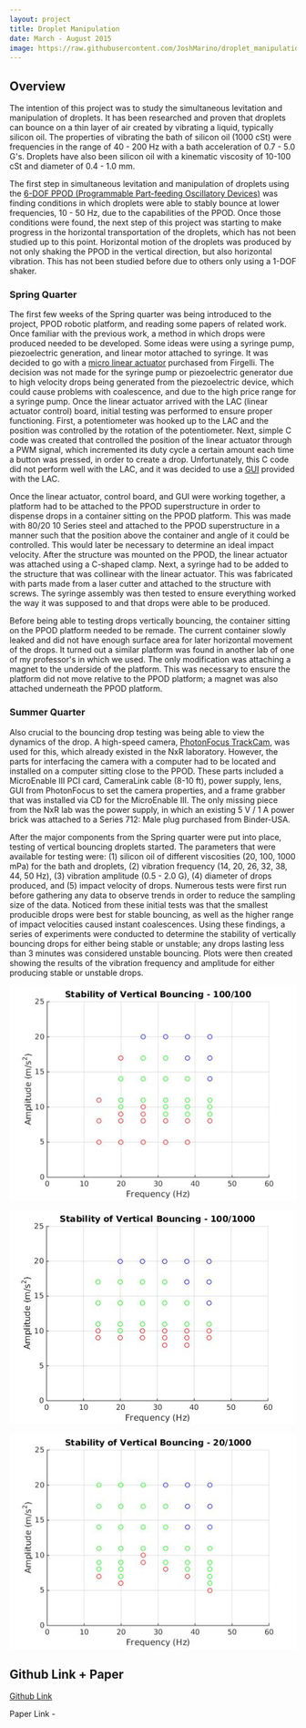 ```yaml
---
layout: project
title: Droplet Manipulation
date: March - August 2015
image: https://raw.githubusercontent.com/JoshMarino/droplet_manipulation/master/period_2_bouncing.png
---
```


## Overview

The intention of this project was to study the simultaneous levitation and manipulation of droplets. It has been researched and proven that droplets can bounce on a thin layer of air created by vibrating a liquid, typically silicon oil. The properties of vibrating the bath of silicon oil (1000 cSt) were frequencies in the range of 40 - 200 Hz with a bath acceleration of 0.7 - 5.0 G's. Droplets have also been silicon oil with a kinematic viscosity of 10-100 cSt and diameter of 0.4 - 1.0 mm. 

The first step in simultaneous levitation and manipulation of droplets using the [6-DOF PPOD (Programmable Part-feeding Oscillatory Devices)](http://nxr.northwestern.edu/research/robotic-manipulation) was finding conditions in which droplets were able to stably bounce at lower frequencies, 10 - 50 Hz, due to the capabilities of the PPOD. Once those conditions were found, the next step of this project was starting to make progress in the horizontal transportation of the droplets, which has not been studied up to this point. Horizontal motion of the droplets was produced by not only shaking the PPOD in the vertical direction, but also horizontal vibration. This has not been studied before due to others only using a 1-DOF shaker.


### Spring Quarter

The first few weeks of the Spring quarter was being introduced to the project, PPOD robotic platform, and reading some papers of related work. Once familiar with the previous work, a method in which drops were produced needed to be developed. Some ideas were using a syringe pump, piezoelectric generation, and linear motor attached to syringe. It was decided to go with a [micro linear actuator](http://www.firgelli.com/pdf/L12_datasheet.pdf) purchased from Firgelli. The decision was not made for the syringe pump or piezoelectric generator due to high velocity drops being generated from the piezoelectric device, which could cause problems with coalescence, and due to the high price range for a syringe pump. Once the linear actuator arrived with the LAC (linear actuator control) board, initial testing was performed to ensure proper functioning. First, a potentiometer was hooked up to the LAC and the position was controlled by the rotation of the potentiometer. Next, simple C code was created that controlled the position of the linear actuator through a PWM signal, which incremented its duty cycle a certain amount each time a button was pressed, in order to create a drop. Unfortunately, this C code did not perform well with the LAC, and it was decided to use a [GUI](http://firgelli.com/Uploads/LAC%20Advanced%20Configuration.pdf) provided with the LAC.

Once the linear actuator, control board, and GUI were working together, a platform had to be attached to the PPOD superstructure in order to dispense drops in a container sitting on the PPOD platform. This was made with 80/20 10 Series steel and attached to the PPOD superstructure in a manner such that the position above the container and angle of it could be controlled. This would later be necessary to determine an ideal impact velocity. After the structure was mounted on the PPOD, the linear actuator was attached using a C-shaped clamp. Next, a syringe had to be added to the structure that was collinear with the linear actuator. This was fabricated with parts made from a laser cutter and attached to the structure with screws. The syringe assembly was then tested to ensure everything worked the way it was supposed to and that drops were able to be produced.

Before being able to testing drops vertically bouncing, the container sitting on the PPOD platform needed to be remade. The current container slowly leaked and did not have enough surface area for later horizontal movement of the drops. It turned out a similar platform was found in another lab of one of my professor's in which we used. The only modification was attaching a magnet to the underside of the platform. This was necessary to ensure the platform did not move relative to the PPOD platform; a magnet was also attached underneath the PPOD platform.

### Summer Quarter

Also crucial to the bouncing drop testing was being able to view the dynamics of the drop. A high-speed camera, [PhotonFocus TrackCam](http://www.stemmer-imaging.fi/media/uploads/docmanager/12782-Photonfocus_MV-D1024_Trackcam_Manual.pdf), was used for this, which already existed in the NxR laboratory. However, the parts for interfacing the camera with a computer had to be located and installed on a computer sitting close to the PPOD. These parts included a MicroEnable III PCI card, CameraLink cable (8-10 ft), power supply, lens, GUI from PhotonFocus to set the camera properties, and a frame grabber that was installed via CD for the MicroEnable III. The only missing piece from the NxR lab was the power supply, in which an existing 5 V / 1 A power brick was attached to a Series 712: Male plug purchased from Binder-USA.

After the major components from the Spring quarter were put into place, testing of vertical bouncing droplets started. The parameters that were available for testing were: (1) silicon oil of different viscosities (20, 100, 1000 mPa) for the bath and droplets, (2) vibration frequency (14, 20, 26, 32, 38, 44, 50 Hz), (3) vibration amplitude (0.5 - 2.0 G), (4) diameter of drops produced, and (5) impact velocity of drops. Numerous tests were first run before gathering any data to observe trends in order to reduce the sampling size of the data. Noticed from these initial tests was that the smallest producible drops were best for stable bouncing, as well as the higher range of impact velocities caused instant coalescences. Using these findings, a series of experiments were conducted to determine the stability of vertically bouncing drops for either being stable or unstable; any drops lasting less than 3 minutes was considered unstable bouncing. Plots were then created showing the results of the vibration frequency and amplitude for either producing stable or unstable drops.

![Stability_100_100](https://raw.githubusercontent.com/JoshMarino/droplet_manipulation/master/Vertical%20Bouncing%20Stability%20Plots/Stability_100_100.jpg)

![Stability_100_1000](https://raw.githubusercontent.com/JoshMarino/droplet_manipulation/master/Vertical%20Bouncing%20Stability%20Plots/Stability_100_1000.jpg)

![Stability_20_1000](https://raw.githubusercontent.com/JoshMarino/droplet_manipulation/master/Vertical%20Bouncing%20Stability%20Plots/Stability_20_1000.jpg)


## Github Link + Paper
[Github Link](https://github.com/JoshMarino/droplet_manipulation)

Paper Link - 
